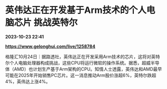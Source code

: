 # 英伟达正在开发基于Arm技术的个人电脑芯片 挑战英特尔

**2023-10-23 22:41**

**https://www.gelonghui.com/live/1258784**

格隆汇10月24日｜据路透社，英伟达正在开发采用Arm技术的芯片，这将对英特尔个人电脑处理器构成挑战，这些CPU将运行微软的操作系统。据悉，超威半导体（AMD）也计划生产基于Arm架构的CPU。知情人士透露，英伟达和AMD最早可能在2025年开始销售PC芯片。这一消息推动Arm股价涨超6%，英特尔跌超4%，英伟达上涨4%。
